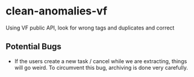# clean-anomalies-vf
Using VF public API, look for wrong tags and duplicates and correct


## Potential Bugs
 - If the users create a new task / cancel while we are extracting, things will go weird.
   To circumvent this bug, archiving is done very carefully.
